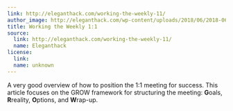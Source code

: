 ```yaml
---
link: http://eleganthack.com/working-the-weekly-11/
author_image: http://eleganthack.com/wp-content/uploads/2018/06/2018-06-01-12.41.47.jpg
title: Working the Weekly 1:1
source:
  link: http://eleganthack.com/working-the-weekly-11/
  name: Eleganthack
license:
  link:
  name: unknown
---
```

<p>A very good overview of how to position the 1:1 meeting for success. This article focuses on the GROW framework for structuring the meeting: <strong>G</strong>oals, <strong>R</strong>reality, <strong>O</strong>ptions, and <strong>W</strong>rap-up.</p>
